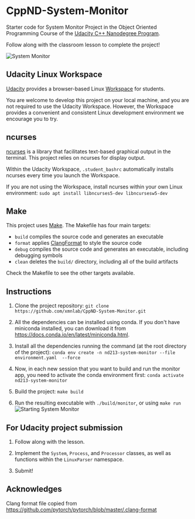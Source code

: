 # CppND-System-Monitor

Starter code for System Monitor Project in the Object Oriented Programming Course of the [Udacity C++ Nanodegree Program](https://www.udacity.com/course/c-plus-plus-nanodegree--nd213).

Follow along with the classroom lesson to complete the project!

![System Monitor](images/monitor.png)

## Udacity Linux Workspace
[Udacity](https://www.udacity.com/) provides a browser-based Linux [Workspace](https://engineering.udacity.com/creating-a-gpu-enhanced-virtual-desktop-for-udacity-497bdd91a505) for students.

You are welcome to develop this project on your local machine, and you are not required to use the Udacity Workspace. However, the Workspace provides a convenient and consistent Linux development environment we encourage you to try.

## ncurses
[ncurses](https://www.gnu.org/software/ncurses/) is a library that facilitates text-based graphical output in the terminal. This project relies on ncurses for display output.

Within the Udacity Workspace, `.student_bashrc` automatically installs ncurses every time you launch the Workspace.

If you are not using the Workspace, install ncurses within your own Linux environment: `sudo apt install libncurses5-dev libncursesw5-dev`

## Make
This project uses [Make](https://www.gnu.org/software/make/). The Makefile has four main targets:
* `build` compiles the source code and generates an executable
* `format` applies [ClangFormat](https://clang.llvm.org/docs/ClangFormat.html) to style the source code
* `debug` compiles the source code and generates an executable, including debugging symbols
* `clean` deletes the `build/` directory, including all of the build artifacts

Check the Makefile to see the other targets available.

## Instructions

1. Clone the project repository: `git clone https://github.com/xmnlab/CppND-System-Monitor.git`

1. All the dependencies can be installed using conda. If you don't have miniconda installed, you can download it
    from https://docs.conda.io/en/latest/miniconda.html.

1. Install all the dependencies running the command (at the root directory of the project):
   `conda env create -n nd213-system-monitor --file environment.yaml  --force`

1. Now, in each new session that you want to build and run the monitor app, you need to activate the conda environment first:
   `conda activate nd213-system-monitor`

1. Build the project: `make build`

1. Run the resulting executable with `./build/monitor`, or using `make run`
![Starting System Monitor](images/starting_monitor.png)


## For Udacity project submission

1. Follow along with the lesson.

1. Implement the `System`, `Process`, and `Processor` classes, as well as functions within the `LinuxParser` namespace.

1. Submit!


## Acknowledges

Clang format file copied from https://github.com/pytorch/pytorch/blob/master/.clang-format

